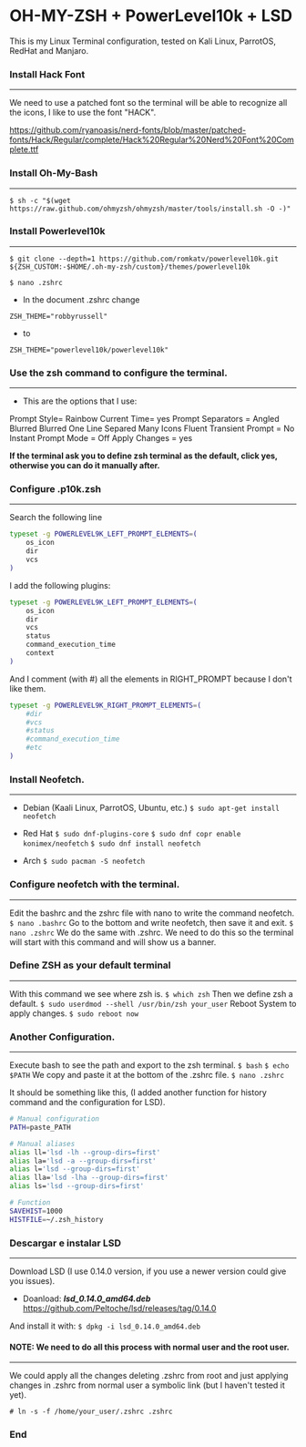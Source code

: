 # OH-MY-ZSH + PowerLevel10k + LSD

This is my Linux Terminal configuration, tested on Kali Linux, ParrotOS, RedHat and Manjaro.

### Install Hack Font
-------------
We need to use a patched font so the terminal will be able to recognize all the icons, I like to use the font "HACK".

https://github.com/ryanoasis/nerd-fonts/blob/master/patched-fonts/Hack/Regular/complete/Hack%20Regular%20Nerd%20Font%20Complete.ttf

### Install Oh-My-Bash
-------------
`$ sh -c "$(wget https://raw.github.com/ohmyzsh/ohmyzsh/master/tools/install.sh -O -)"`

### Install Powerlevel10k
-------------
`$ git clone --depth=1 https://github.com/romkatv/powerlevel10k.git ${ZSH_CUSTOM:-$HOME/.oh-my-zsh/custom}/themes/powerlevel10k`

`$ nano .zshrc`

- In the document .zshrc change 

`ZSH_THEME="robbyrussell" `

- to

`ZSH_THEME="powerlevel10k/powerlevel10k"`

### Use the zsh command to configure the terminal.
-------------
- This are the options that I use:

Prompt Style= Rainbow
Current Time= yes
Prompt Separators = Angled
Blurred
Blurred
One Line
Separed
Many Icons
Fluent
Transient Prompt = No
Instant Prompt Mode = Off
Apply Changes = yes

**If the terminal ask you to define zsh terminal as the default, click yes, otherwise you can do it manually after.**

### Configure .p10k.zsh
-------------
Search the following line

```bash
typeset -g POWERLEVEL9K_LEFT_PROMPT_ELEMENTS=(
	os_icon
	dir
	vcs
)
```

I add the following plugins:

```bash
typeset -g POWERLEVEL9K_LEFT_PROMPT_ELEMENTS=(
	os_icon
	dir
	vcs
	status
	command_execution_time
	context
)
```
And I comment (with #) all the elements in RIGHT_PROMPT because I don't like them.
```bash
typeset -g POWERLEVEL9K_RIGHT_PROMPT_ELEMENTS=(
	#dir
	#vcs
	#status
	#command_execution_time
	#etc
)
```
### Install Neofetch.
-------------
- Debian (Kaali Linux, ParrotOS, Ubuntu, etc.)
`$ sudo apt-get install neofetch`

- Red Hat
`$ sudo dnf-plugins-core`
`$ sudo dnf copr enable konimex/neofetch`
`$ sudo dnf install neofetch`

- Arch
`$ sudo pacman -S neofetch`

### Configure neofetch with the terminal.
-------------
Edit the bashrc and the zshrc file with nano to write the command neofetch.
`$ nano .bashrc`
Go to the bottom and write neofetch, then save it and exit.
`$ nano .zshrc`
We do the same with .zshrc.
We need to do this so the terminal will start with this command and will show us a banner.

### Define ZSH as your default terminal 
-------------
With this command we see where zsh is.
`$ which zsh`
Then we define zsh a default.
`$ sudo userdmod --shell /usr/bin/zsh your_user`
Reboot System to apply changes.
`$ sudo reboot now`

### Another Configuration.
-------------
Execute bash to see the path and export to the zsh terminal.
`$ bash`
`$ echo $PATH`
We copy and paste it at the bottom of the .zshrc file.
`$ nano .zshrc`

It should be something like this, (I added another function for history command and the configuration for LSD).

```bash
# Manual configuration
PATH=paste_PATH

# Manual aliases
alias ll='lsd -lh --group-dirs=first'
alias la='lsd -a --group-dirs=first'
alias l='lsd --group-dirs=first'
alias lla='lsd -lha --group-dirs=first'
alias ls='lsd --group-dirs=first'

# Function
SAVEHIST=1000 
HISTFILE=~/.zsh_history
```

### Descargar e instalar LSD
-------------
Download LSD (I use 0.14.0 version, if you use a newer version could give you issues).
- Doanload: ***lsd_0.14.0_amd64.deb***
https://github.com/Peltoche/lsd/releases/tag/0.14.0

And install it with:
`$ dpkg -i lsd_0.14.0_amd64.deb`

#### NOTE: We need to do all this process with normal user and the root user.
-------------
We could apply all the changes deleting .zshrc from root and just applying changes in .zshrc from normal user a symbolic link (but I haven't tested it yet).

`# ln -s -f /home/your_user/.zshrc .zshrc`

### End
